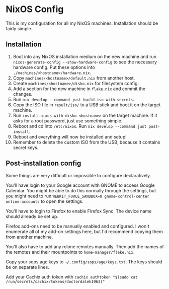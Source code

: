 # NixOS Config

This is my configuration for all my NixOS machines. Installation should be fairly simple.

## Installation

1. Boot into any NixOS installation medium on the new machine and run `nixos-generate-config --show-hardware-config` to see the necessary hardware config. Put these options into `./machines/<hostname>/hardware.nix`.
2. Copy `machines/<hostname>/default.nix` from another host.
3. Create `machines/<hostname>/disko.nix` for filesystem config.
4. Add a section for the new machine in `flake.nix` and commit the changes.
5. Run `nix develop --command just build-iso-with-secrets`.
6. Copy the ISO file in `result/iso/` to a USB stick and boot it on the target machine.
7. Run `install-nixos-with-disko <hostname>` on the target machine. If it asks for a root password, just use something simple.
8. Reboot and cd into `/etc/nixos`. Run `nix develop --command just post-install`.
9. Reboot and everything will now be installed and setup!
10. Remember to delete the custom ISO from the USB, because it contains secret keys.

## Post-installation config

Some things are very difficult or impossible to configure declaratively.

You'll have login to your Google account with GNOME to access Google Calendar. You might be able to do this normally through the settings, but you might need to run `WEBKIT_FORCE_SANDBOX=0 gnome-control-center online-accounts` to open the settings.

You'll have to login to Firefox to enable Firefox Sync. The device name should already be set up.

Firefox add-ons need to be manually enabled and configured. I won't enumerate all of my add-on settings here, but I'd recommend copying them from another machine.

You'll also have to add any rclone remotes manually. Then add the names of the remotes and their mountpoints to `home-manager/flake.nix`.

Copy your sops age keys to `~/.config/sops/age/keys.txt`. The keys should be on separate lines.

Add your Cachix auth token with `cachix authtoken "$(sudo cat /run/secrets/cachix/tokens/doctordalek1963)"`
